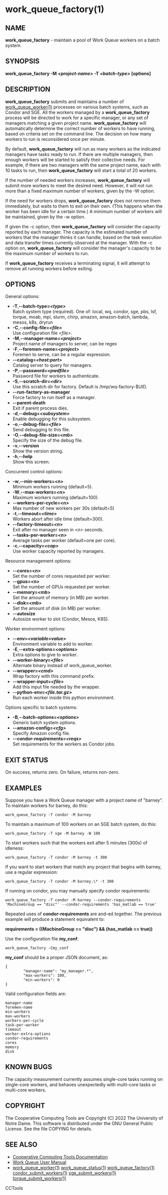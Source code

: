 






















# work_queue_factory(1)

## NAME
**work_queue_factory** - maintain a pool of Work Queue workers on a batch system.

## SYNOPSIS
**work_queue_factory -M _&lt;project-name&gt;_ -T _&lt;batch-type&gt;_ [options]**

## DESCRIPTION
**work_queue_factory** submits and maintains a number
of [work_queue_worker(1)](work_queue_worker.md) processes on various batch systems, such as
Condor and SGE.  All the workers managed by a **work_queue_factory** process
will be directed to work for a specific manager, or any set of managers matching
a given project name.  **work_queue_factory** will automatically determine
the correct number of workers to have running, based on criteria set on
the command line.  The decision on how many workers to run is reconsidered
once per minute.

By default, **work_queue_factory** will run as many workers as the
indicated managers have tasks ready to run.  If there are multiple
managers, then enough workers will be started to satisfy their collective needs.
For example, if there are two managers with the same project name, each with
10 tasks to run, then **work_queue_factory** will start a total of 20 workers.

If the number of needed workers increases, **work_queue_factory** will submit
more workers to meet the desired need.  However, it will not run more than
a fixed maximum number of workers, given by the -W option.

If the need for workers drops, **work_queue_factory** does not remove them immediately,
but waits to them to exit on their own.  (This happens when the worker has been idle
for a certain time.)  A minimum number of workers will be maintained, given
by the -w option.

If given the -c option, then **work_queue_factory** will consider the capacity
reported by each manager.  The capacity is the estimated number of workers
that the manager thinks it can handle, based on the task execution and data
transfer times currently observed at the manager.  With the -c option on,
**work_queue_factory** will consider the manager's capacity to be the maximum
number of workers to run.

If **work_queue_factory** receives a terminating signal, it will attempt to
remove all running workers before exiting.

## OPTIONS

General options:


- **-T**,**--batch-type=_&lt;type&gt;_**<br /> Batch system type (required). One of: local, wq, condor, sge, pbs, lsf, torque, moab, mpi, slurm, chirp, amazon, amazon-batch, lambda, mesos, k8s, dryrun
- **-C**,**--config-file=_&lt;file&gt;_**<br /> Use configuration file _&lt;file&gt;_.
- **-M**,**--manager-name=_&lt;project&gt;_**<br /> Project name of managers to server, can be regex
- **-F**,**--foremen-name=_&lt;project&gt;_**<br /> Foremen to serve, can be a regular expression.
- **--catalog=_&lt;host:port&gt;_**<br /> Catalog server to query for managers.
- **-P**,**--password=_&lt;pwdfile&gt;_**<br /> Password file for workers to authenticate.
- **-S**,**--scratch-dir=_&lt;dir&gt;_**<br /> Use this scratch dir for factory. Default is /tmp/wq-factory-$UID.
- **--run-factory-as-manager**<br /> Force factory to run itself as a manager.
- **--parent-death**<br /> Exit if parent process dies.
- **-d**,**--debug=_&lt;subsystem&gt;_**<br /> Enable debugging for this subsystem.
- **-o**,**--debug-file=_&lt;file&gt;_**<br /> Send debugging to this file.
- **-O**,**--debug-file-size=_&lt;mb&gt;_**<br /> Specify the size of the debug file.
- **-v**,**--version**<br /> Show the version string.
- **-h**,**--help**<br /> Show this screen.


Concurrent control options:


- **-w**,**--min-workers=_&lt;n&gt;_**<br /> Minimum workers running (default=5).
- **-W**,**--max-workers=_&lt;n&gt;_**<br /> Maximum workers running (default=100).
- **--workers-per-cycle=_&lt;n&gt;_**<br /> Max number of new workers per 30s (default=5)
- **-t**,**--timeout=_&lt;time&gt;_**<br /> Workers abort after idle time (default=300).
- **--factory-timeout=_&lt;n&gt;_**<br /> Exit after no manager seen in _&lt;n&gt;_ seconds.
- **--tasks-per-worker=_&lt;n&gt;_**<br /> Average tasks per worker (default=one per core).
- **-c**,**--capacity=_&lt;cap&gt;_**<br /> Use worker capacity reported by managers.


Resource management options:

- **--cores=_&lt;n&gt;_**<br />
 Set the number of cores requested per worker.
- **--gpus=_&lt;n&gt;_**<br />
 Set the number of GPUs requested per worker.
- **--memory=_&lt;mb&gt;_**<br />
 Set the amount of memory (in MB) per worker.
- **--disk=_&lt;mb&gt;_**<br />
 Set the amount of disk (in MB) per worker.
- **--autosize**<br />
 Autosize worker to slot (Condor, Mesos, K8S).


Worker environment options:

- **--env=_&lt;variable=value&gt;_**<br />
 Environment variable to add to worker.
- **-E**,**--extra-options=_&lt;options&gt;_**<br />
 Extra options to give to worker.
- **--worker-binary=_&lt;file&gt;_**<br />
 Alternate binary instead of work_queue_worker.
- **--wrapper=_&lt;cmd&gt;_**<br />
 Wrap factory with this command prefix.
- **--wrapper-input=_&lt;file&gt;_**<br /> Add this input file needed by the wrapper.
- **--python-env=_&lt;file.tar.gz&gt;_**<br /> Run each worker inside this python environment.


Options  specific to batch systems:

- **-B**,**--batch-options=_&lt;options&gt;_**<br /> Generic batch system options.
- **--amazon-config=_&lt;cfg&gt;_**<br /> Specify Amazon config file.
- **--condor-requirements=_&lt;reqs&gt;_**<br /> Set requirements for the workers as Condor jobs.


## EXIT STATUS
On success, returns zero. On failure, returns non-zero.

## EXAMPLES

Suppose you have a Work Queue manager with a project name of "barney".
To maintain workers for barney, do this:

```
work_queue_factory -T condor -M barney
```

To maintain a maximum of 100 workers on an SGE batch system, do this:

```
work_queue_factory -T sge -M barney -W 100
```

To start workers such that the workers exit after 5 minutes (300s) of idleness:

```
work_queue_factory -T condor -M barney -t 300
```

If you want to start workers that match any project that begins
with barney, use a regular expression:

```
work_queue_factory -T condor -M barney.\* -t 300
```

If running on condor, you may manually specify condor requirements:

```
work_queue_factory -T condor -M barney --condor-requirements 'MachineGroup == "disc"' --condor-requirements 'has_matlab == true'
```

Repeated uses of **condor-requirements** are and-ed together. The previous example will produce a statement equivalent to:

**requirements = ((MachineGroup == "disc") && (has_matlab == true))**

Use the configuration file **my_conf**:

```
work_queue_factory -Cmy_conf
```

**my_conf** should be a proper JSON document, as:
```
{
        "manager-name": "my_manager.*",
        "max-workers": 100,
        "min-workers": 0
}
```

Valid configuration fields are:

```
manager-name
foremen-name
min-workers
max-workers
workers-per-cycle
task-per-worker
timeout
worker-extra-options
condor-requirements
cores
memory
disk
```

## KNOWN BUGS

The capacity measurement currently assumes single-core tasks running on single-core
workers, and behaves unexpectedly with multi-core tasks or multi-core workers.

## COPYRIGHT
The Cooperative Computing Tools are Copyright (C) 2022 The University of Notre Dame.  This software is distributed under the GNU General Public License.  See the file COPYING for details.

## SEE ALSO


- [Cooperative Computing Tools Documentation]("../index.html")
- [Work Queue User Manual]("../workqueue.html")
- [work_queue_worker(1)](work_queue_worker.md) [work_queue_status(1)](work_queue_status.md) [work_queue_factory(1)](work_queue_factory.md) [condor_submit_workers(1)](condor_submit_workers.md) [sge_submit_workers(1)](sge_submit_workers.md) [torque_submit_workers(1)](torque_submit_workers.md) 


CCTools
